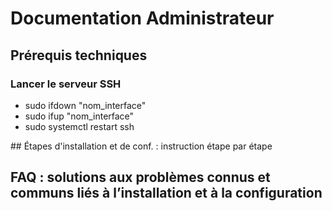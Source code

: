 # Documentation Administrateur


## Prérequis techniques


### Lancer le serveur SSH

- sudo ifdown "nom_interface"
- sudo ifup "nom_interface"
- sudo systemctl restart ssh




## Étapes d'installation et de conf. : instruction étape par étape


## FAQ : solutions aux problèmes connus et communs liés à l’installation et à la configuration

